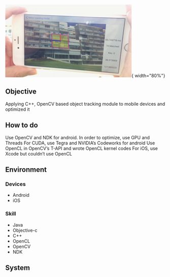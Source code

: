 ![Overview](../imgs/tracker/overview.png){ width="80%"}

## Objective
Applying C++, OpenCV based object tracking module to mobile devices and optimized it


## How to do

Use OpenCV and NDK for android.
In order to optimize, use GPU and Threads
For CUDA, use Tegra and NVIDIA’s Codeworks for android
Use OpenCL in OpenCV’s T-API and wrote OpenCL kernel codes
For iOS, use Xcode but couldn’t use OpenCL

## Environment

### Devices
- Android
- iOS

### Skill
- Java
- Objective-c
- C++
- OpenCL
- OpenCV
- NDK

## System
